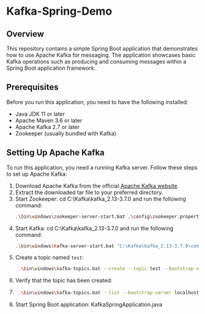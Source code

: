 # Kafka-Spring-Demo

## Overview

This repository contains a simple Spring Boot application that demonstrates how to use Apache Kafka for messaging. The application showcases basic Kafka operations such as producing and consuming messages within a Spring Boot application framework.

## Prerequisites

Before you run this application, you need to have the following installed:

- Java JDK 11 or later
- Apache Maven 3.6 or later
- Apache Kafka 2.7 or later
- Zookeeper (usually bundled with Kafka)

## Setting Up Apache Kafka

To run this application, you need a running Kafka server. Follow these steps to set up Apache Kafka:

1. Download Apache Kafka from the official [Apache Kafka website](https://kafka.apache.org/downloads).
2. Extract the downloaded tar file to your preferred directory.
3. Start Zookeeper: cd C:\Kafka\kafka_2.13-3.7.0 and run the following command:
   ```bash
   .\bin\windows\zookeeper-server-start.bat .\config\zookeeper.properties
   ```
4. Start Kafka: cd C:\Kafka\kafka_2.13-3.7.0 and run the following command:
   ```bash
   .\bin\windows\kafka-server-start.bat "C:\Kafka\kafka_2.13-3.7.0\config\server.properties"
   ```
5. Create a topic named `test`:
   ```bash
    .\bin\windows\kafka-topics.bat --create --topic test --bootstrap-server localhost:9092
    ```
6. Verify that the topic has been created:
7. ```bash
    .\bin\windows\kafka-topics.bat --list --bootstrap-server localhost:9092
    ```
8. Start Spring Boot application: KafkaSpringApplication.java